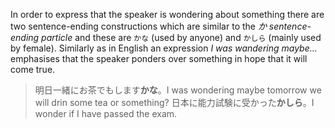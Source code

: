 In order to express that the speaker is wondering about something there are two sentence-ending constructions which are similar to the *か sentence-ending particle* and these are `かな` (used by anyone) and `かしら` (mainly used by female). Similarly as in English an expression *I was wandering maybe...* emphasises that the speaker ponders over something in hope that it will come true.
>明日一緒にお茶でもします**かな**。I was wondering maybe tomorrow we will drin some tea or something?
>日本に能力試験に受かった**かしら**。I wonder if I have passed the exam.
